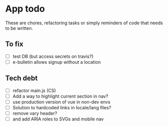 # App todo

These are chores, refactoring tasks or simply reminders of code that needs to be written.

## To fix
- [ ] test DB (but access secrets on travis?)
- [ ] e-bulletin allows signup without a location

## Tech debt
- [ ] refactor main.js (CS)
- [ ] Add a way to highlight current section in nav?
- [ ] use production version of vue in non-dev envs
- [ ] Solution to hardcoded links in locale/lang files? 
- [ ] remove vary header?
- [ ] and add ARIA roles to SVGs and mobile nav